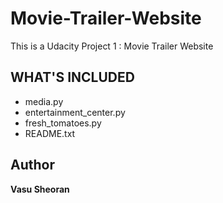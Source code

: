 # Movie-Trailer-Website
This is a Udacity Project 1 : Movie Trailer Website

## WHAT'S INCLUDED
- media.py
- entertainment_center.py
- fresh_tomatoes.py
- README.txt

## Author
**Vasu Sheoran**

